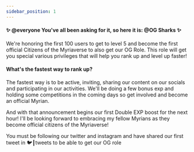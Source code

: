 ```yaml
---
sidebar_position: 1
---
```


#### ✨ @everyone You've all been asking for it, so here it is:  @OG Sharks  ✨
We're honoring the first 100 users to get to level 5 and become the first official Citizens of the Myriaverse to also get our OG Role. This role will get you special various privileges that will help you rank up and level up faster!

#### What's the fastest way to rank up?
The fastest way is to be active, inviting, sharing our content on our socials and participating in our activities. We'll be doing a few bonus exp and holding some competitions in the coming days so get involved and become an official Myrian.

And with that announcement begins our first Double EXP boost for the next hour! I'll be looking forward to embracing my fellow Myrians as they become official citizens of the Myriaverse!

You must be following our twitter and instagram and have shared our first tweet in 🐦┃tweets to be able to get our OG role